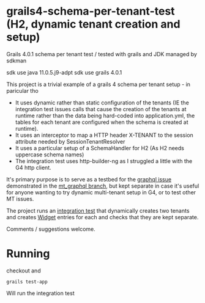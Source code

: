 # grails4-schema-per-tenant-test (H2, dynamic tenant creation and setup)

Grails 4.0.1 schema per tenant test / tested with grails and  JDK managed by sdkman

sdk use java 11.0.5.j9-adpt
sdk use grails 4.0.1

This project is a trivial example of a grails 4 schema per tenant setup - in paricular tho

* It uses dynamic rather than static configuration of the tenants (IE the integration test issues calls that cause the creation of the tenants at runtime rather than the data being hard-coded into application.yml, the tables for each tenant are configured when the schema is created at runtime).
* It uses an interceptor to map a HTTP header X-TENANT to the session attribute needed by SessionTenantResolver
* It uses a particular setup of a SchemaHandler for H2 (As H2 needs uppercase schema names)
* The integration test uses http-builder-ng as I struggled a little with the G4 http client.

It's primary purpose is to serve as a testbed for the [graphql issue](https://github.com/grails/gorm-graphql/issues/24) demonstrated in the [mt_graphql branch](https://github.com/ianibo/grails4-schema-per-tenant-test/tree/mt_graphql), but kept separate in case it's useful for anyone wanting to try dynamic multi-tenant setup in G4, or to test other MT issues.

The project runs an [integration test](https://github.com/ianibo/grails4-schema-per-tenant-test/blob/master/sptt/src/integration-test/groovy/sptt/LifecycleSpec.groovy) that dynamically creates two tenants and creates [Widget](https://github.com/ianibo/grails4-schema-per-tenant-test/blob/master/sptt/grails-app/domain/sptt/Widget.groovy) entries for each and checks that they are kept separate.

Comments / suggestions welcome.

# Running

checkout and

    grails test-app

Will run the integration test
